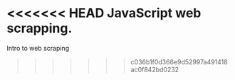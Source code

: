 <<<<<<< HEAD
JavaScript web scrapping.
=======
Intro to web scraping
>>>>>>> c036b1f0d366e9d52997a491418ac0f842bd0232
